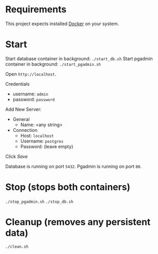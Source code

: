 # Requirements

This project expects installed [Docker](https://www.docker.com/) on your system.

# Start

Start database container in background: `./start_db.sh`
Start pgadmin container in background:  `./start_pgadmin.sh`

Open `http://localhost`.

Credentials
  - username: `admin`
  - password: `password`

Add New Server:
  - General
    - Name: &lt;any string&gt;
  - Connection
    - Host: `localhost`
    - Username: `postgres`
    - Password: (leave empty)

Click *Save*

Database is running on port `5432`.
Pgadmin is running on port `80`.

# Stop (stops both containers)
`./stop_pgadmin.sh`
`./stop_db.sh`

# Cleanup (removes any persistent data)
`./clean.sh`
